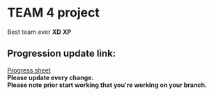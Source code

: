 # TEAM 4 project
Best team ever **XD** **XP**
## Progression update link:
[Progress sheet](https://docs.google.com/spreadsheets/d/1GWsk7dAmfnxRau_2QP2317yOs7XOCHSo/edit?usp=sharing&ouid=107038393109979470038&rtpof=true&sd=true) \
**Please update every change.** \
**Please note prior start working that you're working on your branch.**
